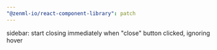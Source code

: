 ```yaml
---
"@zenml-io/react-component-library": patch
---
```


sidebar: start closing immediately when "close" button clicked, ignoring hover
